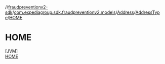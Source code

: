 //[fraudpreventionv2-sdk](../../../../../index.md)/[com.expediagroup.sdk.fraudpreventionv2.models](../../../index.md)/[Address](../../index.md)/[AddressType](../index.md)/[HOME](index.md)

# HOME

[JVM]\
[HOME](index.md)
